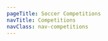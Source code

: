 ```yaml
---
pageTitle: Soccer Competitions
navTitle: Competitions
navClass: nav-competitions
---
```


<div class="competitions"> </div>
